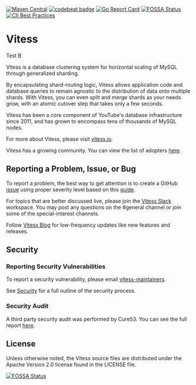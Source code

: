 [![Maven Central](https://maven-badges.herokuapp.com/maven-central/io.vitess/vitess-jdbc/badge.svg)](https://maven-badges.herokuapp.com/maven-central/io.vitess/vitess-jdbc)
[![codebeat badge](https://codebeat.co/badges/51c9a056-1103-4522-9a9c-dc623821ea87)](https://codebeat.co/projects/github-com-youtube-vitess)
[![Go Report Card](https://goreportcard.com/badge/vitess.io/vitess)](https://goreportcard.com/report/vitess.io/vitess)
[![FOSSA Status](https://app.fossa.io/api/projects/git%2Bgithub.com%2Fvitessio%2Fvitess.svg?type=shield)](https://app.fossa.io/projects/git%2Bgithub.com%2Fvitessio%2Fvitess?ref=badge_shield)
[![CII Best Practices](https://bestpractices.coreinfrastructure.org/projects/1724/badge)](https://bestpractices.coreinfrastructure.org/projects/1724)

# Vitess 

Test B

Vitess is a database clustering system for horizontal scaling of MySQL
through generalized sharding.

By encapsulating shard-routing logic, Vitess allows application code and
database queries to remain agnostic to the distribution of data onto
multiple shards. With Vitess, you can even split and merge shards as your needs
grow, with an atomic cutover step that takes only a few seconds.

Vitess has been a core component of YouTube's database infrastructure
since 2011, and has grown to encompass tens of thousands of MySQL nodes.

For more about Vitess, please visit [vitess.io](https://vitess.io).

Vitess has a growing community. You can view the list of adopters
[here](https://github.com/vitessio/vitess/blob/main/ADOPTERS.md).

## Reporting a Problem, Issue, or Bug
To report a problem, the best way to get attention is to create a GitHub [issue](.https://github.com/vitessio/vitess/issues ) using proper severity level based on this [guide](https://github.com/vitessio/vitess/blob/main/SEVERITY.md). 

For topics that are better discussed live, please join the [Vitess Slack](https://vitess.io/slack) workspace.
You may post any questions on the #general channel or join some of the special-interest channels.

Follow [Vitess Blog](https://blog.vitess.io/) for low-frequency updates like new features and releases.

## Security

### Reporting Security Vulnerabilities

To report a security vulnerability, please email [vitess-maintainers](mailto:cncf-vitess-maintainers@lists.cncf.io).

See [Security](SECURITY.md) for a full outline of the security process.

### Security Audit

A third party security audit was performed by Cure53. You can see the full report [here](doc/VIT-01-report.pdf).

## License

Unless otherwise noted, the Vitess source files are distributed
under the Apache Version 2.0 license found in the LICENSE file.

[![FOSSA Status](https://app.fossa.io/api/projects/git%2Bgithub.com%2Fvitessio%2Fvitess.svg?type=large)](https://app.fossa.io/projects/git%2Bgithub.com%2Fvitessio%2Fvitess?ref=badge_large)
